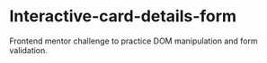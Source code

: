 # Interactive-card-details-form
Frontend mentor challenge to practice DOM manipulation and form validation.
